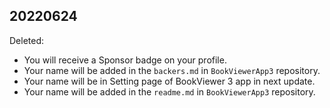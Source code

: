 ## 20220624
Deleted:

* You will receive a Sponsor badge on your profile.
* Your name will be added in the ``backers.md`` in ``BookViewerApp3`` repository.
* Your name will be in Setting page of BookViewer 3 app in next update.
* Your name will be added in the ``readme.md`` in ``BookViewerApp3`` repository.
